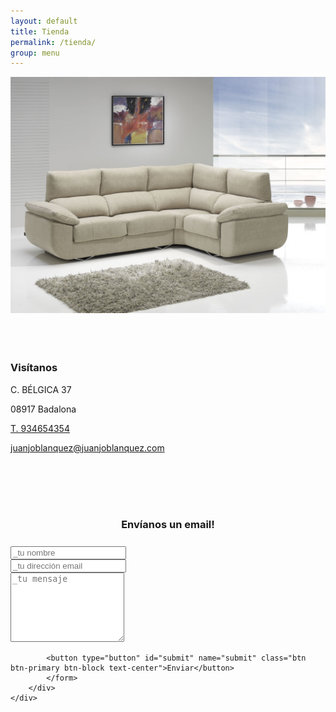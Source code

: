 ```yaml
---
layout: default
title: Tienda
permalink: /tienda/
group: menu
---
```



<img class="img-responsive" src="/images/5-SOFA.jpg" alt="">


<div class="row">
	<div class="col-md-12">
	    <br>
	    <br>
	    <br>
		<h3 class="text-center">Visítanos</h3>
		<p class="text-center">C. BÉLGICA 37</p>
        <p class="text-center">08917 Badalona</p>
        <p class="text-center"><a href="telto:+34934654354">T. 934654354</a></p>
        <p class="text-center"><a href="mailto:juanjoblanquez@juanjoblanquez.com" target="_blank">juanjoblanquez@juanjoblanquez.com</a></p>
	</div>
</div>

<div class="row">
	<div class="col-md-6 col-md-offset-3">
		<br>
		<br>
		<br>
	    <div class="form-area">  
	        <form role="form">
	        <br style="clear:both">
	                    <h3 style="margin-bottom: 25px; text-align: center;">Envíanos un email!</h3>
	    				<div class="form-group">
							<input type="text" class="form-control text-center"
							       id="name" name="name" placeholder="_tu nombre" required>
						</div>
						<div class="form-group">
							<input type="text" class="form-control text-center"
							       id="email" name="email" placeholder="_tu dirección email" required>
						</div>
	                    <div class="form-group">
	                    <textarea class="form-control text-center" type="textarea"
	                              id="message" placeholder="_tu mensaje" maxlength="600" rows="7"></textarea>
	                        <!--<span class="help-block"><p id="characterLeft" class="help-block ">Has alcanzado el límite!</p></span>     -->               
	                    </div>
	            
	        <button type="button" id="submit" name="submit" class="btn btn-primary btn-block text-center">Enviar</button>
	        </form>
	    </div>
	</div>
</div>
